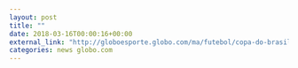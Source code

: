 ```yaml
---
layout: post
title: ""
date: 2018-03-16T00:00:16+00:00
external_link: "http://globoesporte.globo.com/ma/futebol/copa-do-brasil/jogo/15-03-2018/sampaio-correa-ponte-preta/"
categories: news globo.com
---
```

